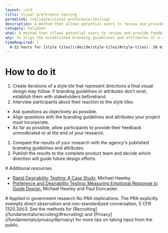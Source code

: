 ```yaml
---
layout: card
title: Visual preference testing
permalink: /validate/visual-preference-testing/
description: A method that allows potential users to review and provide feedback on a solution's visual direction.
category: Validate
what: A method that allows potential users to review and provide feedback on a solution's visual direction.
why: To align the established branding guidelines and attributes of a solution with the way end users view the overall brand and emotional feel.
timeRequired: |
  4-12 hours for [style tiles](/decide/style-tiles/#style-tiles). 30 minutes per participant to get feedback.
---
```


# How to do it

1. Create iterations of a style tile that represent directions a final visual design may follow. If branding guidelines or attributes don’t exist, establish them with stakeholders beforehand.
1. Interview participants about their reaction to the style tiles.
  - Ask questions as objectively as possible.
  - Align questions with the branding guidelines and attributes your project must incorporate.
  - As far as possible, allow participants to provide their feedback unmoderated or at the end of your research.
1. Compare the results of your research with the agency's published branding guidelines and attributes.
1. Publish the results to the complete product team and decide which direction will guide future design efforts.

<section class="method--section method--section--additional-resources" markdown="1">
# Additional resources

- [Rapid Desirability Testing: A Case Study.](http://www.uxmatters.com/mt/archives/2010/02/rapid-desirability-testing-a-case-study.php) Michael Hawley.
- [Preference and Desirability Testing: Measuring Emotional Response to Guide Design.](http://www.slideshare.net/pwdoncaster/preference-and-desirability-testing-measuring-emotional-response-to-guide-design) Michael Hawley and Paul Doncaster.
</section>

<section class="method--section method--section--government-considerations" markdown="1" >
# Applied in government research
No PRA implications. The PRA explicitly exempts direct observation and non-standardized conversation, 5 CFR 1320.3(h)3. See the methods for [Recruiting](/fundamentals/recruiting/#recruiting) and [Privacy](/fundamentals/privacy/#privacy) for more tips on taking input from the public.
</section>
